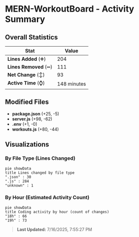 # MERN-WorkoutBoard - Activity Summary 

## Overall Statistics

| Stat                   | Value                                                             |
| ---------------------- | ----------------------------------------------------------------- |
| **Lines Added** (➕)   | 204                                          |
| **Lines Removed** (➖) | 111                                        |
| **Net Change** (↕)    | 93                |
| **Active Time** (⌚)   | 148 minutes |


## Modified Files
- **package.json** (+25, -5)
- **server.js** (+98, -62)
- **.env** (+1, -0)
- **workouts.js** (+80, -44)

## Visualizations

### By File Type (Lines Changed)

```mermaid
pie showData
title Lines changed by file type
".json" : 30
".js" : 284
"unknown" : 1
```

### By Hour (Estimated Activity Count)

```mermaid
pie showData
title Coding activity by hour (count of changes)
"18h" : 66
"19h" : 73
```


> **Last Updated:** 7/16/2025, 7:55:27 PM